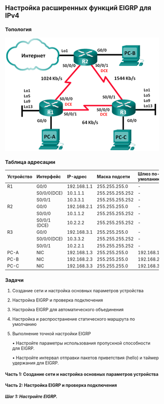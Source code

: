 ## Настройка расширенных функций EIGRP для IPv4

### Топология

![](topology.png)

### Таблица адресации

|Устройство	|Интерфейс   |IP-адрес	     |Маска подсети  |Шлюз по-умоланию |
|:----------|:-----------|:--------------|:--------------|:----------------|
| R1        |G0/0  	     |192.168.1.1    |255.255.255.0  | -               |
|	          |S0/0/0(DCE) |10.1.1.1       |255.255.255.252| -               |
|	          |S0/0/1      |10.3.3.1       |255.255.255.252| -               |
| R2        |G0/0  	     |192.168.2.1    |255.255.255.0  | -               |
|           |S0/0/0      |10.1.1.2       |255.255.255.252| -               |
|  	        |S0/0/1 (DCE)|10.2.2.2       |255.255.255.252| -               |
| R3        |G0/0    	   |192.168.3.1    |255.255.255.0  | -               |
|	          |S0/0/0(DCE) |10.3.3.2       |255.255.255.252| -               |
|	          |S0/0/1      |10.2.2.1       |255.255.255.252| -               |
|	PC-A      |NIC         |192.168.1.3    |255.255.255.0  |192.168.1.1      |
|	PC-B      |NIC         |192.168.2.3    |255.255.255.0  |192.168.2.1      |
|	PC-C      |NIC         |192.168.3.3    |255.255.255.0  |192.168.3.1      |


### Задачи

 1. Создание сети и настройка основных параметров устройства
 2. Настройка EIGRP и проверка подключения
 3. Настройка EIGRP для автоматического объединения
 4. Настройка и распространение статического маршрута по умолчанию
 5. Выполнение точной настройки EIGRP
 
    •	Настройте параметры использования пропускной способности для EIGRP.
    
    •	Настройте интервал отправки пакетов приветствия (hello) и таймер удержания для EIGRP.

#### Часть 1:	Создание сети и настройка основных параметров устройства

#### Часть 2:	Настройка EIGRP и проверка подключения

##### Шаг 1:	Настройте EIGRP.
